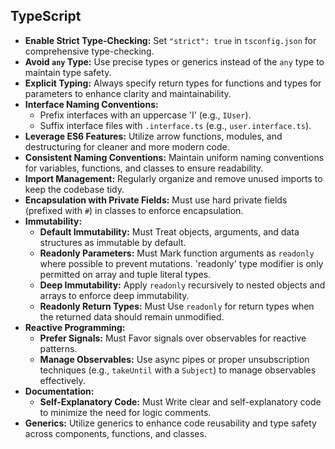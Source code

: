 
## TypeScript

- **Enable Strict Type-Checking:** Set `"strict": true` in `tsconfig.json` for comprehensive type-checking.
- **Avoid `any` Type:** Use precise types or generics instead of the `any` type to maintain type safety.
- **Explicit Typing:** Always specify return types for functions and types for parameters to enhance clarity and maintainability.
- **Interface Naming Conventions:**
  - Prefix interfaces with an uppercase 'I' (e.g., `IUser`).
  - Suffix interface files with `.interface.ts` (e.g., `user.interface.ts`).
- **Leverage ES6 Features:** Utilize arrow functions, modules, and destructuring for cleaner and more modern code.
- **Consistent Naming Conventions:** Maintain uniform naming conventions for variables, functions, and classes to ensure readability.
- **Import Management:** Regularly organize and remove unused imports to keep the codebase tidy.
- **Encapsulation with Private Fields:** Must use hard private fields (prefixed with `#`) in classes to enforce encapsulation.
- **Immutability:**
  - **Default Immutability:** Must Treat objects, arguments, and data structures as immutable by default.
  - **Readonly Parameters:** Must Mark function arguments as `readonly` where possible to prevent mutations. 'readonly' type modifier is only permitted on array and tuple literal types.
  - **Deep Immutability:** Apply `readonly` recursively to nested objects and arrays to enforce deep immutability.
  - **Readonly Return Types:** Must Use `readonly` for return types when the returned data should remain unmodified.
- **Reactive Programming:**
  - **Prefer Signals:** Must Favor signals over observables for reactive patterns.
  - **Manage Observables:** Use async pipes or proper unsubscription techniques (e.g., `takeUntil` with a `Subject`) to manage observables effectively.
- **Documentation:**
  - **Self-Explanatory Code:** Must Write clear and self-explanatory code to minimize the need for logic comments.
- **Generics:** Utilize generics to enhance code reusability and type safety across components, functions, and classes.
